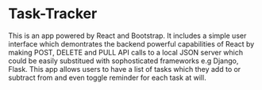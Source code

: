 # Task-Tracker

This is an app powered by React and Bootstrap. It includes a simple user interface which demontrates the backend powerful capabilities of React by making POST, DELETE and  PULL API calls to a  local JSON server which could be easily substitued with sophosticated frameworks e.g Django, Flask. This app allows users to have a list of tasks which they add to or subtract from and even toggle reminder for each task at will.
